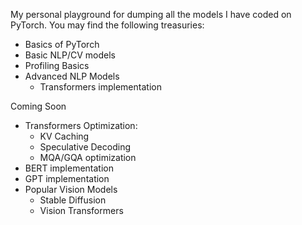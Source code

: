 My personal playground for dumping all the models I have coded on PyTorch. You may find the following treasuries:
- Basics of PyTorch
- Basic NLP/CV models
- Profiling Basics
- Advanced NLP Models
  - Transformers implementation

Coming Soon
  - Transformers Optimization:
    - KV Caching
    - Speculative Decoding
    - MQA/GQA optimization
  - BERT implementation
  - GPT implementation
- Popular Vision Models
  - Stable Diffusion
  - Vision Transformers
